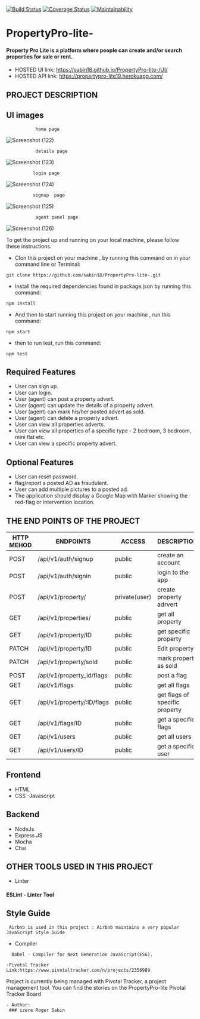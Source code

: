 [![Build Status](https://travis-ci.org/sabin18/PropertyPro-lite-.svg?branch=develop)](https://travis-ci.org/sabin18/PropertyPro-lite-)  [![Coverage Status](https://coveralls.io/repos/github/sabin18/PropertyPro-lite-/badge.svg?branch=ch-other-package-167106462)](https://coveralls.io/github/sabin18/PropertyPro-lite-?branch=ch-other-package-167106462) [![Maintainability](https://api.codeclimate.com/v1/badges/fb44cc2ffca1613e1e16/maintainability)](https://codeclimate.com/github/sabin18/PropertyPro-lite-/maintainability)
        
# PropertyPro-lite-
#### Property Pro Lite is a platform where people can create and/or search properties for sale or rent. 

- HOSTED UI link: https://sabin18.github.io/PropertyPro-lite-/UI/
- HOSTED API link: https://propertypro-lite19.herokuapp.com/

## PROJECT DESCRIPTION

## UI images 
``````
           home page
```````
![Screenshot (122)](https://user-images.githubusercontent.com/47029978/60966269-23ff7e80-a318-11e9-8b51-5be6afb118bd.png)


``````
           details page
```````
![Screenshot (123)](https://user-images.githubusercontent.com/47029978/60966900-9de43780-a319-11e9-9e27-f28d942efa99.png)


``````
          login page
```````
![Screenshot (124)](https://user-images.githubusercontent.com/47029978/60967072-12b77180-a31a-11e9-8adf-f9ca25ff441f.png)


``````
          signup  page
```````

![Screenshot (125)](https://user-images.githubusercontent.com/47029978/60967176-4c887800-a31a-11e9-9535-d83b79b9b9d9.png)


``````
           agent panel page
```````

![Screenshot (126)](https://user-images.githubusercontent.com/47029978/60979490-1b687180-a333-11e9-9cac-377bf531a012.png)


To get the project up and running on your local machine, please follow these instructions.

- Clon this project on your machine , by running this command on in your command line or Terminal:
 ```
 git clone https://github.com/sabin18/PropertyPro-lite-.git
 
 ````
 - Install the required dependencies found in package.json by running this command:
 ```
 npm install
 ```
 
 - And then to start running  this project on your machine , run this command:
 ```
 npm start
 ```
 - then to run test, run this command:
 ````
 npm test
 `````
 ## Required Features
 
 - User can sign up.
 - User can login.
 - User (agent) can post a property advert.
 - User (agent) can update the details of a property advert.  
 - User (agent) can mark his/her posted advert as sold.  
 - User (agent) can delete a property advert.  
 - User can view all properties adverts. 
 - User can view all properties of a specific type - 2 bedroom, 3 bedroom, mini flat etc.  
 - User can view a specific property advert. 

## Optional Features

  - User can reset password.
  - flag/report a posted AD as fraudulent. 
  - User can add multiple pictures to a posted ad. 
  - The application should display a Google Map with Marker showing the red-flag or intervention location. 
  
## THE END POINTS OF THE PROJECT
 
| HTTP MEHOD | ENDPOINTS                       | ACCESS                       | DESCRIPTION                           |
|------------|---------------------------------|------------------------------|---------------------------------------|
| POST       | /api/v1/auth/signup             | public                       | create an account                     |
| POST       | /api/v1/auth/signin             | public                       | login to the app                      |
| POST       | /api/v1/property/               | private(user)                | create property adrvert               |
| GET        | /api/v1/properties/             | public                       | get all property                      |
| GET        | /api/v1/property/ID             | public                       | get specific property                 |
| PATCH      | /api/v1/property/ID             | public                       | Edit property                         |
| PATCH      | /api/v1/property/sold           | public                       | mark property as sold                 |
| POST       | /api/v1/property_id/flags       | public                       | post a flag                           |
| GET        | /api/v1/flags                   | public                       | get all flags                         |
| GET        | /api/v1/property/:ID/flags      | public                       | get flags of specific property        |
| GET        | /api/v1/flags/ID                | public                       | get a specific flags                  |
| GET        | /api/v1/users                   | public                       | get all users                         |
| GET        | /api/v1/users/ID                | public                       | get a specific user                   |
  
## Frontend

 - HTML
 - CSS -Javascript

## Backend

 - NodeJs
 - Express JS
 - Mocha
 - Chai
 ## OTHER TOOLS USED IN THIS PROJECT
 

- Linter
 #### ESLint - Linter Tool

## Style Guide
```
 Airbnb is used in this project : Airbnb maintains a very popular JavaScript Style Guide
````
- Compiler
```
  Babel - Compiler for Next Generation JavaScript(ES6).
```
```
-Pivotal Tracker  Link:https://www.pivotaltracker.com/n/projects/2356989
```
Project is currently being managed with Pivotal Tracker, a project management tool. You can find the stories on the PropertyPro-lite Pivotal Tracker Board
```
- Author:
 ### izere Roger Sabin 
